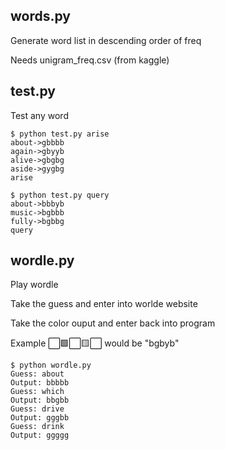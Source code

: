 ## words.py
Generate word list in descending order of freq

Needs unigram_freq.csv (from kaggle)

## test.py
Test any word

```
$ python test.py arise
about->gbbbb
again->gbyyb
alive->gbgbg
aside->gygbg
arise

$ python test.py query
about->bbbyb
music->bgbbb
fully->bgbbg
query
```

## wordle.py
Play wordle

Take the guess and enter into worlde website

Take the color ouput and enter back into program 

Example ⬜🟩⬜🟨⬜  would be "bgbyb"

```
$ python wordle.py
Guess: about
Output: bbbbb
Guess: which
Output: bbgbb
Guess: drive
Output: gggbb
Guess: drink
Output: ggggg
```
